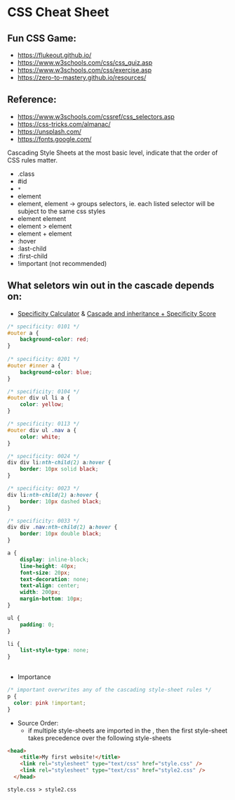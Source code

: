 # CSS Cheat Sheet

## Fun CSS Game:
* https://flukeout.github.io/
* https://www.w3schools.com/css/css_quiz.asp
* https://www.w3schools.com/css/exercise.asp
* https://zero-to-mastery.github.io/resources/

## Reference:
* https://www.w3schools.com/cssref/css_selectors.asp
* https://css-tricks.com/almanac/
* https://unsplash.com/
* https://fonts.google.com/

Cascading Style Sheets at the most basic level, indicate that the order of CSS rules matter. 


- .class
- #id
- `*`
- element
- element, element -> groups selectors, ie. each listed selector will be subject to the same css styles
- element element
- element > element
- element + element
- :hover
- :last-child
- :first-child
- !important (not recommended)


## What seletors win out in the cascade depends on:
- [Specificity Calculator](https://specificity.keegan.st/) & [Cascade and inheritance + Specificity Score](https://developer.mozilla.org/en-US/docs/Learn/CSS/Building_blocks/Cascade_and_inheritance)

```css
/* specificity: 0101 */
#outer a {
    background-color: red;
}
        
/* specificity: 0201 */
#outer #inner a {
    background-color: blue;
}

/* specificity: 0104 */
#outer div ul li a {
    color: yellow;
}

/* specificity: 0113 */
#outer div ul .nav a {
    color: white;
}

/* specificity: 0024 */
div div li:nth-child(2) a:hover {
    border: 10px solid black;
}

/* specificity: 0023 */
div li:nth-child(2) a:hover {
    border: 10px dashed black;
}

/* specificity: 0033 */
div div .nav:nth-child(2) a:hover {
    border: 10px double black;
}

a {
    display: inline-block;
    line-height: 40px;
    font-size: 20px;
    text-decoration: none;
    text-align: center;
    width: 200px;
    margin-bottom: 10px;
}

ul {
    padding: 0;
}

li {
    list-style-type: none;
}            
    
```

- Importance

```css
/* important overwrites any of the cascading style-sheet rules */
p {
  color: pink !important;
}
```

- Source Order:
  - if multiple style-sheets are imported in the <head />, then the first style-sheet takes precedence over the following style-sheets

```html
<head>
    <title>My first website!</title>
    <link rel="stylesheet" type="text/css" href="style.css" />
    <link rel="stylesheet" type="text/css" href="style2.css" />
  </head>
  ```

  `style.css > style2.css`